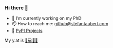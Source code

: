 ### Hi there 👋

- 🔭 I’m currently working on my PhD
- 📫 How to reach me: github@stefantaubert.com
- 🐍 [PyPI Projects](https://pypi.org/user/stefantaubert/)

My y.at is [🐍💻🔬🤓](https://y.at/%F0%9F%90%8D%F0%9F%92%BB%F0%9F%94%AC%F0%9F%A4%93)
